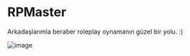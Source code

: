 # RPMaster
Arkadaşlarımla beraber roleplay oynamanın güzel bir yolu. :)

![image](https://github.com/BeratDizdar/RPMaster/assets/139409706/90d62877-9567-47a6-b3a7-6a9bb170028d)

